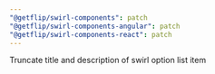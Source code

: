```yaml
---
"@getflip/swirl-components": patch
"@getflip/swirl-components-angular": patch
"@getflip/swirl-components-react": patch
---
```


Truncate title and description of swirl option list item
